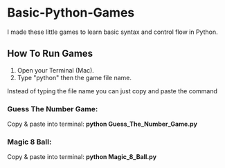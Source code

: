 # Basic-Python-Games

I made these little games to learn basic syntax and control flow in Python.

## How To Run Games

1. Open your Terminal (Mac).
2. Type "python" then the game file name.

Instead of typing the file name you can just copy and paste the command

### Guess The Number Game:

Copy & paste into terminal: **python Guess_The_Number_Game.py**

### Magic 8 Ball:

Copy & paste into terminal: **python Magic_8_Ball.py**
